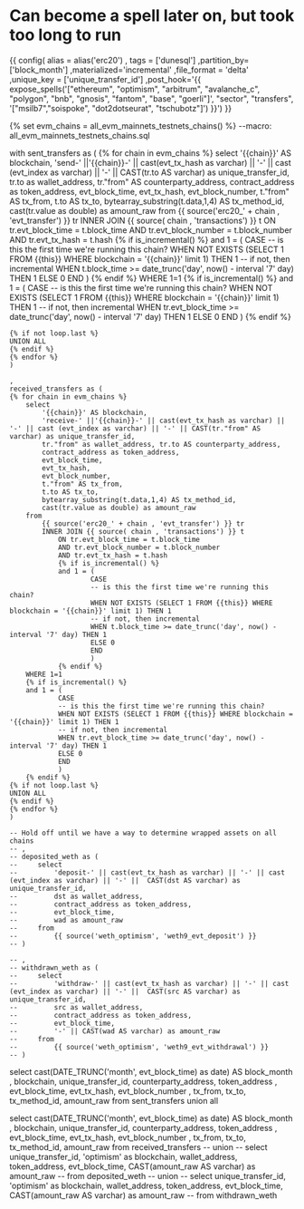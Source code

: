 # Can become a spell later on, but took too long to run
{{ config(
        alias = alias('erc20')
        , tags = ['dunesql']
        ,partition_by=['block_month']
        ,materialized='incremental'
        ,file_format = 'delta'
        ,unique_key = ['unique_transfer_id']
        ,post_hook='{{ expose_spells(\'["ethereum", "optimism", "arbitrum", "avalanche_c", "polygon", "bnb", "gnosis", "fantom", "base", "goerli"]\',
                                    "sector",
                                    "transfers",
                                    \'["msilb7","soispoke", "dot2dotseurat", "tschubotz"]\') }}') }}


{% set evm_chains = all_evm_mainnets_testnets_chains() %} --macro: all_evm_mainnets_testnets_chains.sql


with
    sent_transfers as (
    {% for chain in evm_chains %}
        select
            '{{chain}}' AS blockchain,
            'send-' ||'{{chain}}-' || cast(evt_tx_hash as varchar) || '-' || cast (evt_index as varchar) || '-' || CAST(tr.to AS varchar) as unique_transfer_id,
            tr.to as wallet_address, tr."from" AS counterparty_address,
            contract_address as token_address,
            evt_block_time,
            evt_tx_hash,
            evt_block_number,
            t."from" AS tx_from,
            t.to AS tx_to,
            bytearray_substring(t.data,1,4) AS tx_method_id,
            cast(tr.value as double) as amount_raw
        from
            {{ source('erc20_' + chain , 'evt_transfer') }} tr 
            INNER JOIN {{ source( chain , 'transactions') }} t
                ON tr.evt_block_time = t.block_time
                AND tr.evt_block_number = t.block_number
                AND tr.evt_tx_hash = t.hash
                {% if is_incremental() %}
                and 1 = (
                        CASE
                        -- is this the first time we're running this chain?
                        WHEN NOT EXISTS (SELECT 1 FROM {{this}} WHERE blockchain = '{{chain}}' limit 1) THEN 1
                        -- if not, then incremental
                        WHEN t.block_time >= date_trunc('day', now() - interval '7' day) THEN 1
                        ELSE 0
                        END
                        )
                {% endif %}
        WHERE 1=1
        {% if is_incremental() %}
                and 1 = (
                        CASE
                        -- is this the first time we're running this chain?
                        WHEN NOT EXISTS (SELECT 1 FROM {{this}} WHERE blockchain = '{{chain}}' limit 1) THEN 1
                        -- if not, then incremental
                        WHEN tr.evt_block_time >= date_trunc('day', now() - interval '7' day) THEN 1
                        ELSE 0
                        END
                        )
                {% endif %}

    {% if not loop.last %}
    UNION ALL
    {% endif %}
    {% endfor %}
    )

    ,
    received_transfers as (
    {% for chain in evm_chains %}
        select
            '{{chain}}' AS blockchain,
            'receive-' ||'{{chain}}-' || cast(evt_tx_hash as varchar) || '-' || cast (evt_index as varchar) || '-' || CAST(tr."from" AS varchar) as unique_transfer_id,
            tr."from" as wallet_address, tr.to AS counterparty_address,
            contract_address as token_address,
            evt_block_time,
            evt_tx_hash,
            evt_block_number,
            t."from" AS tx_from,
            t.to AS tx_to,
            bytearray_substring(t.data,1,4) AS tx_method_id,
            cast(tr.value as double) as amount_raw
        from
            {{ source('erc20_' + chain , 'evt_transfer') }} tr 
            INNER JOIN {{ source( chain , 'transactions') }} t
                ON tr.evt_block_time = t.block_time
                AND tr.evt_block_number = t.block_number
                AND tr.evt_tx_hash = t.hash
                {% if is_incremental() %}
                and 1 = (
                        CASE
                        -- is this the first time we're running this chain?
                        WHEN NOT EXISTS (SELECT 1 FROM {{this}} WHERE blockchain = '{{chain}}' limit 1) THEN 1
                        -- if not, then incremental
                        WHEN t.block_time >= date_trunc('day', now() - interval '7' day) THEN 1
                        ELSE 0
                        END
                        )
                {% endif %}
        WHERE 1=1
        {% if is_incremental() %}
        and 1 = (
                CASE
                -- is this the first time we're running this chain?
                WHEN NOT EXISTS (SELECT 1 FROM {{this}} WHERE blockchain = '{{chain}}' limit 1) THEN 1
                -- if not, then incremental
                WHEN tr.evt_block_time >= date_trunc('day', now() - interval '7' day) THEN 1
                ELSE 0
                END
                )
        {% endif %}
    {% if not loop.last %}
    UNION ALL
    {% endif %}
    {% endfor %}
    )

    -- Hold off until we have a way to determine wrapped assets on all chains
    -- ,
    -- deposited_weth as (
    --     select
    --         'deposit-' || cast(evt_tx_hash as varchar) || '-' || cast (evt_index as varchar) || '-' ||  CAST(dst AS varchar) as unique_transfer_id,
    --         dst as wallet_address,
    --         contract_address as token_address,
    --         evt_block_time,
    --         wad as amount_raw
    --     from
    --         {{ source('weth_optimism', 'weth9_evt_deposit') }}
    -- )

    -- ,
    -- withdrawn_weth as (
    --     select
    --         'withdraw-' || cast(evt_tx_hash as varchar) || '-' || cast (evt_index as varchar) || '-' ||  CAST(src AS varchar) as unique_transfer_id,
    --         src as wallet_address,
    --         contract_address as token_address,
    --         evt_block_time,
    --         '-' || CAST(wad AS varchar) as amount_raw
    --     from
    --         {{ source('weth_optimism', 'weth9_evt_withdrawal') }}
    -- )
    
select 
cast(DATE_TRUNC('month', evt_block_time) as date) AS block_month
, blockchain, unique_transfer_id, counterparty_address, token_address
, evt_block_time, evt_tx_hash, evt_block_number
, tx_from, tx_to, tx_method_id, amount_raw
from sent_transfers
union all

select
cast(DATE_TRUNC('month', evt_block_time) as date) AS block_month
, blockchain, unique_transfer_id, counterparty_address, token_address
, evt_block_time, evt_tx_hash, evt_block_number
, tx_from, tx_to, tx_method_id, amount_raw
from received_transfers
-- union
-- select unique_transfer_id, 'optimism' as blockchain, wallet_address, token_address, evt_block_time, CAST(amount_raw AS varchar) as amount_raw
-- from deposited_weth
-- union
-- select unique_transfer_id, 'optimism' as blockchain, wallet_address, token_address, evt_block_time, CAST(amount_raw AS varchar) as amount_raw
-- from withdrawn_weth
